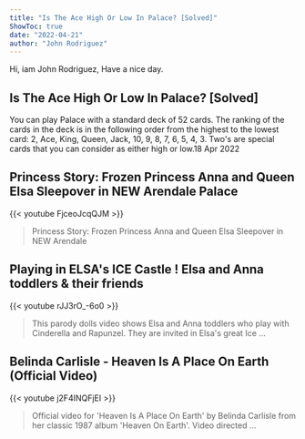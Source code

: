 ```yaml
---
title: "Is The Ace High Or Low In Palace? [Solved]"
ShowToc: true 
date: "2022-04-21"
author: "John Rodriguez" 
---
```


Hi, iam John Rodriguez, Have a nice day.
## Is The Ace High Or Low In Palace? [Solved]
You can play Palace with a standard deck of 52 cards. The ranking of the cards in the deck is in the following order from the highest to the lowest card: 2, Ace, King, Queen, Jack, 10, 9, 8, 7, 6, 5, 4, 3. Two's are special cards that you can consider as either high or low.18 Apr 2022

## Princess Story: Frozen Princess Anna and Queen Elsa Sleepover in NEW Arendale Palace
{{< youtube FjceoJcqQJM >}}
>Princess Story: Frozen Princess Anna and Queen Elsa Sleepover in NEW Arendale 

## Playing in ELSA's ICE Castle ! Elsa and Anna toddlers & their friends
{{< youtube rJJ3rO_-6o0 >}}
>This parody dolls video shows Elsa and Anna toddlers who play with Cinderella and Rapunzel. They are invited in Elsa's great Ice ...

## Belinda Carlisle - Heaven Is A Place On Earth (Official Video)
{{< youtube j2F4INQFjEI >}}
>Official video for 'Heaven Is A Place On Earth' by Belinda Carlisle from her classic 1987 album 'Heaven On Earth'. Video directed ...

